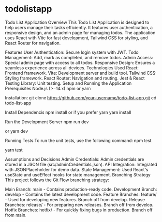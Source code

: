 # todolistapp
Todo List Application
Overview
This Todo List Application is designed to help users manage their tasks efficiently. It features user authentication, a responsive design, and an admin page for managing todos. The application uses React with Vite for fast development, Tailwind CSS for styling, and React Router for navigation.

Features
User Authentication: Secure login system with JWT.
Todo Management: Add, mark as completed, and remove todos.
Admin Access: Special admin page with access to all todos.
Responsive Design: Ensures a seamless experience across all devices.
Technologies Used
React: Frontend framework.
Vite: Development server and build tool.
Tailwind CSS: Styling framework.
React Router: Navigation and routing.
Jest & React Testing Library: Unit testing.
Setup and Running the Application
Prerequisites
Node.js (>=14.x)
npm or yarn

Installation:
git clone https://github.com/your-username/todo-list-app.git
cd todo-list-app

Install Dependencis
npm install
or if you prefer yarn
yarn install


Run the Development Server
npm run dev

or yarn dev


Running Tests
To run the unit tests, use the following command:
npm test

yarn test

Assumptions and Decisions
Admin Credentials: Admin credentials are stored in a JSON file (src/adminCredentials.json).
API Integration: Integrated with JSONPlaceholder for demo data.
State Management: Used React's useState and useEffect hooks for state management.
Branching Strategy
This project follows the Git Flow branching strategy:

Main Branch: main - Contains production-ready code.
Development Branch: develop - Contains the latest development code.
Feature Branches: feature/<feature-name> - Used for developing new features. Branch off from develop.
Release Branches: release/<version> - For preparing new releases. Branch off from develop.
Hotfix Branches: hotfix/<issue> - For quickly fixing bugs in production. Branch off from main.






